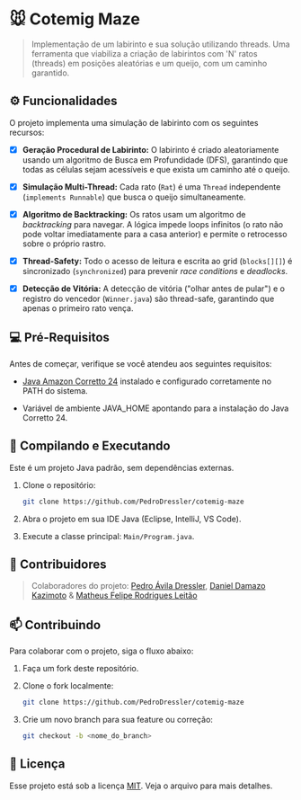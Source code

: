 
# 🐭 Cotemig Maze

> Implementação de um labirinto e sua solução utilizando threads. Uma ferramenta que viabiliza a criação de labirintos com 'N' ratos (threads) em posições aleatórias e um queijo, com um caminho garantido.
## ⚙️ Funcionalidades

O projeto implementa uma simulação de labirinto com os seguintes recursos:

- [x] **Geração Procedural de Labirinto:** O labirinto é criado aleatoriamente usando um algoritmo de Busca em Profundidade (DFS), garantindo que todas as células sejam acessíveis e que exista um caminho até o queijo.

- [x] **Simulação Multi-Thread:** Cada rato (`Rat`) é uma `Thread` independente (`implements Runnable`) que busca o queijo simultaneamente.
- [x] **Algoritmo de Backtracking:** Os ratos usam um algoritmo de *backtracking* para navegar. A lógica impede loops infinitos (o rato não pode voltar imediatamente para a casa anterior) e permite o retrocesso sobre o próprio rastro.
- [x] **Thread-Safety:** Todo o acesso de leitura e escrita ao grid (`blocks[][]`) é sincronizado (`synchronized`) para prevenir *race conditions* e *deadlocks*.
- [x] **Detecção de Vitória:** A detecção de vitória ("olhar antes de pular") e o registro do vencedor (`Winner.java`) são thread-safe, garantindo que apenas o primeiro rato vença.


## 💻 Pré-Requisitos

Antes de começar, verifique se você atendeu aos seguintes requisitos:

- [Java Amazon Corretto 24](https://docs.aws.amazon.com/corretto/latest/corretto-24-ug/downloads-list.html) instalado e configurado corretamente no PATH do sistema.

- Variável de ambiente JAVA_HOME apontando para a instalação do Java Corretto 24.

## 🚀 Compilando e Executando

Este é um projeto Java padrão, sem dependências externas.

1. Clone o repositório:
    ```bash
    git clone https://github.com/PedroDressler/cotemig-maze
    ```
    
2. Abra o projeto em sua IDE Java (Eclipse, IntelliJ, VS Code).
3. Execute a classe principal: `Main/Program.java`.


## 👥 Contribuidores

> Colaboradores do projeto: [Pedro Ávila Dressler](https://github.com/PedroDressler), [Daniel Damazo Kazimoto](https://github.com/d4n13lx) & [Matheus Felipe Rodrigues Leitão](https://github.com/Matheusss25)

## 📫 Contribuindo

Para colaborar com o projeto, siga o fluxo abaixo:

1. Faça um fork deste repositório.

2. Clone o fork localmente:
    ```bash
    git clone https://github.com/PedroDressler/cotemig-maze
    ```
3. Crie um novo branch para sua feature ou correção:  
    ```bash
    git checkout -b <nome_do_branch>
    ```


## 📝 Licença

Esse projeto está sob a licença [MIT](https://choosealicense.com/licenses/mit/). Veja o arquivo para mais detalhes.

